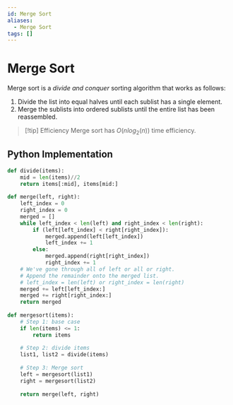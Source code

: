 ```yaml
---
id: Merge Sort
aliases:
  - Merge Sort
tags: []
---
```


# Merge Sort

Merge sort is a *divide and conquer* sorting algorithm that works as follows:
1. Divide the list into equal halves until each sublist has a single element.
2. Merge the sublists into ordered sublists until the entire list has been
reassembled.

> [!tip] Efficiency
> Merge sort has $O(nlog_2(n))$ time efficiency. 

## Python Implementation

```python
def divide(items):
    mid = len(items)//2
    return items[:mid], items[mid:]
    
def merge(left, right):
    left_index = 0
    right_index = 0
    merged = []
    while left_index < len(left) and right_index < len(right):
        if (left[left_index] < right[right_index]):
            merged.append(left[left_index])
            left_index += 1
        else:
            merged.append(right[right_index])
            right_index += 1
    # We've gone through all of left or all or right.
    # Append the remainder onto the merged list.
    # left_index = len(left) or right_index = len(right)
    merged += left[left_index:]
    merged += right[right_index:]
    return merged
    
def mergesort(items):
    # Step 1: base case
    if len(items) <= 1:
        return items
    
    # Step 2: divide items
    list1, list2 = divide(items)
    
    # Step 3: Merge sort
    left = mergesort(list1)
    right = mergesort(list2)
    
    return merge(left, right)
```
